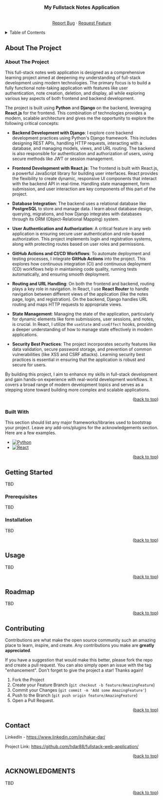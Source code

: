 <!-- Improved compatibility of back to top link: See: https://github.com/othneildrew/Best-README-Template/pull/73 -->
<a id="readme-top"></a>
<!--
*** Thanks for checking out the Best-README-Template. If you have a suggestion
*** that would make this better, please fork the repo and create a pull request
*** or simply open an issue with the tag "enhancement".
*** Don't forget to give the project a star!
*** Thanks again! Now go create something AMAZING! :D
-->



<!-- PROJECT SHIELDS -->
<!--
*** I'm using markdown "reference style" links for readability.
*** Reference links are enclosed in brackets [ ] instead of parentheses ( ).
*** See the bottom of this document for the declaration of the reference variables
*** for contributors-url, forks-url, etc. This is an optional, concise syntax you may use.
*** https://www.markdownguide.org/basic-syntax/#reference-style-links
-->
<!--[![Contributors][contributors-shield]][contributors-url]
[![Forks][forks-shield]][forks-url]
[![Stargazers][stars-shield]][stars-url]
[![Issues][issues-shield]][issues-url]
[![MIT License][license-shield]][license-url]
[![LinkedIn][linkedin-shield]][linkedin-url]-->



<!-- PROJECT LOGO -->
<!--<br />
<div align="center">
  <a href="https://github.com/othneildrew/Best-README-Template">
    <img src="images/logo.png" alt="Logo" width="80" height="80">
  </a>-->

  <h3 align="center">My Fullstack Notes Application</h3>

  <p align="center">
    <br /> 
    <a href="https://github.com/hdar88/fullstack-web-application/issues/new?labels=bug">Report Bug</a>
    ·
    <a href="https://github.com/hdar88/fullstack-web-application/issues">Request Feature</a>
  </p>
</div>



<!-- TABLE OF CONTENTS -->
<details>
  <summary>Table of Contents</summary>
  <ol>
    <li>
      <a href="#about-the-project">About The Project</a>
      <ul>
        <li><a href="#built-with">Built With</a></li>
      </ul>
    </li>
    <li>
      <a href="#getting-started">Getting Started</a>
      <ul>
        <li><a href="#prerequisites">Prerequisites</a></li>
        <li><a href="#installation">Installation</a></li>
      </ul>
    </li>
    <li><a href="#usage">Usage</a></li>
    <li><a href="#roadmap">Roadmap</a></li>
    <li><a href="#contributing">Contributing</a></li>
    <li><a href="#contact">Contact</a></li>
    <li><a href="#acknowledgments">Acknowledgments</a></li>
  </ol>
</details>



<!-- ABOUT THE PROJECT -->
## About The Project

### About The Project

This full-stack notes web application is designed as a comprehensive learning project aimed at deepening my understanding of full-stack development using modern technologies. The primary focus is to build a fully functional note-taking application with features like user authentication, note creation, deletion, and display, all while exploring various key aspects of both frontend and backend development.

The project is built using **Python** and **Django** on the backend, leveraging **React.js** for the frontend. This combination of technologies provides a modern, scalable architecture and gives me the opportunity to explore the following critical concepts:

- **Backend Development with Django**: I explore core backend development practices using Python's Django framework. This includes designing REST APIs, handling HTTP requests, interacting with a database, and managing models, views, and URL routing. The backend is also responsible for authentication and authorization of users, using secure methods like JWT or session management.
  
- **Frontend Development with React.js**: The frontend is built with React.js, a powerful JavaScript library for building user interfaces. React provides the flexibility to create dynamic, responsive UI components that interact with the backend API in real-time. Handling state management, form submission, and user interaction are key components of this part of the project.
  
- **Database Integration**: The backend uses a relational database like **PostgreSQL** to store and manage data. I learn about database design, querying, migrations, and how Django integrates with databases through its ORM (Object-Relational Mapping) system.

- **User Authentication and Authorization**: A critical feature in any web application is ensuring secure user authentication and role-based authorization. This project implements login and registration systems, along with protecting routes based on user roles and permissions.

- **GitHub Actions and CI/CD Workflows**: To automate deployment and testing processes, I integrate **GitHub Actions** into the project. This explores how continuous integration (CI) and continuous deployment (CD) workflows help in maintaining code quality, running tests automatically, and ensuring smooth deployment.

- **Routing and URL Handling**: On both the frontend and backend, routing plays a key role in navigation. In React, I use **React Router** to handle navigation between different views of the application (like the notes page, login, and registration). On the backend, Django handles URL routing and maps HTTP requests to appropriate views.

- **State Management**: Managing the state of the application, particularly for dynamic elements like form submissions, user sessions, and notes, is crucial. In React, I utilize the `useState` and `useEffect` hooks, providing a deeper understanding of how to manage state effectively in modern applications.

- **Security Best Practices**: The project incorporates security features like data validation, secure password storage, and prevention of common vulnerabilities (like XSS and CSRF attacks). Learning security best practices is essential in ensuring that the application is robust and secure for users.

By building this project, I aim to enhance my skills in full-stack development and gain hands-on experience with real-world development workflows. It covers a broad range of modern development topics and serves as a stepping stone toward building more complex and scalable applications.

<p align="right">(<a href="#readme-top">back to top</a>)</p>



### Built With

This section should list any major frameworks/libraries used to bootstrap your project. Leave any add-ons/plugins for the acknowledgements section. Here are a few examples.

* [![Python][Python]][Python-url]
* [![React][React.js]][React-url]

<p align="right">(<a href="#readme-top">back to top</a>)</p>



<!-- GETTING STARTED -->
## Getting Started

TBD
<!--This is an example of how you may give instructions on setting up your project locally.
To get a local copy up and running follow these simple example steps.-->

### Prerequisites

TBD

<!--This is an example of how to list things you need to use the software and how to install them.
* npm
  ```sh
  npm install npm@latest -g
  ```-->

### Installation

TBD

<!--_Below is an example of how you can instruct your audience on installing and setting up your app. This template doesn't rely on any external dependencies or services._

1. Get a free API Key at [https://example.com](https://example.com)
2. Clone the repo
   ```sh
   git clone https://github.com/github_username/repo_name.git
   ```
3. Install NPM packages
   ```sh
   npm install
   ```
4. Enter your API in `config.js`
   ```js
   const API_KEY = 'ENTER YOUR API';
   ```
5. Change git remote url to avoid accidental pushes to base project
   ```sh
   git remote set-url origin github_username/repo_name
   git remote -v # confirm the changes
   ```
-->
<p align="right">(<a href="#readme-top">back to top</a>)</p>



<!-- USAGE EXAMPLES -->
## Usage

TBD

<p align="right">(<a href="#readme-top">back to top</a>)</p>



<!-- ROADMAP -->
## Roadmap

TBD

<p align="right">(<a href="#readme-top">back to top</a>)</p>



<!-- CONTRIBUTING -->
## Contributing

Contributions are what make the open source community such an amazing place to learn, inspire, and create. Any contributions you make are **greatly appreciated**.

If you have a suggestion that would make this better, please fork the repo and create a pull request. You can also simply open an issue with the tag "enhancement".
Don't forget to give the project a star! Thanks again!

1. Fork the Project
2. Create your Feature Branch (`git checkout -b feature/AmazingFeature`)
3. Commit your Changes (`git commit -m 'Add some AmazingFeature'`)
4. Push to the Branch (`git push origin feature/AmazingFeature`)
5. Open a Pull Request.

<p align="right">(<a href="#readme-top">back to top</a>)</p>



<!-- CONTACT -->
## Contact

LinkedIn - https://www.linkedin.com/in/hakar-dar/

Project Link: https://github.com/hdar88/fullstack-web-application/

<p align="right">(<a href="#readme-top">back to top</a>)</p>



<!-- ACKNOWLEDGMENTS -->
## ACKNOWLEDGMENTS
TBD

<p align="right">(<a href="#readme-top">back to top</a>)</p>



<!-- MARKDOWN LINKS & IMAGES -->
<!-- https://www.markdownguide.org/basic-syntax/#reference-style-links -->
[React.js]: https://img.shields.io/badge/React-20232A?style=for-the-badge&logo=react&logoColor=61DAFB
[React-url]: https://reactjs.org/
[Python]: https://img.shields.io/badge/Python-3670A0?style=for-the-badge&logo=python&logoColor=ffdd54
[Python-url]: https://www.python.org/
